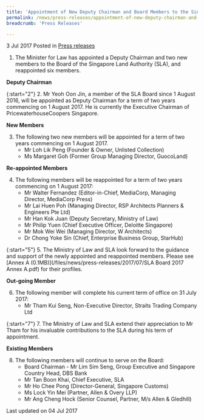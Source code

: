 ```yaml
---
title: 'Appointment of New Deputy Chairman and Board Members to the Singapore Land Authority'
permalink: /news/press-releases/appointment-of-new-deputy-chairman-and-board-members-to-the--sin/
breadcrumb: 'Press Releases'

---
```



3 Jul 2017 Posted in [Press releases](/news/press-releases)


1. The Minister for Law has appointed a Deputy Chairman and two new members to the Board of the Singapore Land Authority (SLA), and reappointed six members.

**Deputy Chairman**

{:start="2"}
2. Mr Yeoh Oon Jin, a member of the SLA Board since 1 August 2016, will be appointed as Deputy Chairman for a term of two years commencing on 1 August 2017. He is currently the Executive Chairman of PricewaterhouseCoopers Singapore.


**New Members** 

<ol start="3">
<li>The following two new members will be appointed for a term of two years commencing on 1 August 2017.

<ul>
<li>Mr Loh Lik Peng (Founder & Owner, Unlisted Collection) </li>
<li>Ms Margaret Goh (Former Group Managing Director, GuocoLand) </li> 
</ul>
</li>
</ol>


**Re-appointed Members**

<ol start="4">
<li>The following members will be reappointed for a term of two years commencing on 1 August 2017:
<ul>
<li>Mr Walter Fernandez (Editor-in-Chief, MediaCorp, Managing Director, MediaCorp Press) </li>
<li>Mr Lai Huen Poh (Managing Director, RSP Architects Planners & Engineers Pte Ltd) </li>
<li>Mr Han Kok Juan (Deputy Secretary, Ministry of Law) </li>
<li>Mr Philip Yuen (Chief Executive Officer, Deloitte Singapore)</li>
<li>Mr Mok Wei Wei (Managing Director, W Architects)</li>
<li>Dr Chong Yoke Sin (Chief, Enterprise Business Group, StarHub)</li>
</ul>
</li>
</ol> 

{:start="5"}
5. The Ministry of Law and SLA look forward to the guidance and support of the newly appointed and reappointed members. Please see [Annex A (0.1MB)](/files/news/press-releases/2017/07/SLA Board 2017 Annex A.pdf) for their profiles.

 

**Out-going Member**

 
<ol start="6">
<li>The following member will complete his current term of office on 31 July 2017:     

<ul>
<li>Mr Tham Kui Seng, Non-Executive Director, Straits Trading Company Ltd </li>
</ul>
</li>
</ol>

{:start="7"}
7. The Ministry of Law and SLA extend their appreciation to Mr Tham for his invaluable contributions to the SLA during his term of appointment.

**Existing Members**

 
<ol start="8">
<li>The following members will continue to serve on the Board:
<ul> 
<li> Board Chairman - Mr Lim Sim Seng, Group Executive and Singapore Country Head, DBS Bank </li>
<li>Mr Tan Boon Khai, Chief Executive, SLA </li>
<li>Mr Ho Chee Pong (Director-General, Singapore Customs)</li>
<li>Ms Lock Yin Mei (Partner, Allen & Overy LLP) </li>
<li>Mr Ang Cheng Hock (Senior Counsel, Partner, M/s Allen & Gledhill) </li> 
</ul>
</li>
</ol>
<p class="right-side-updated">Last updated on 04 Jul 2017</p>
